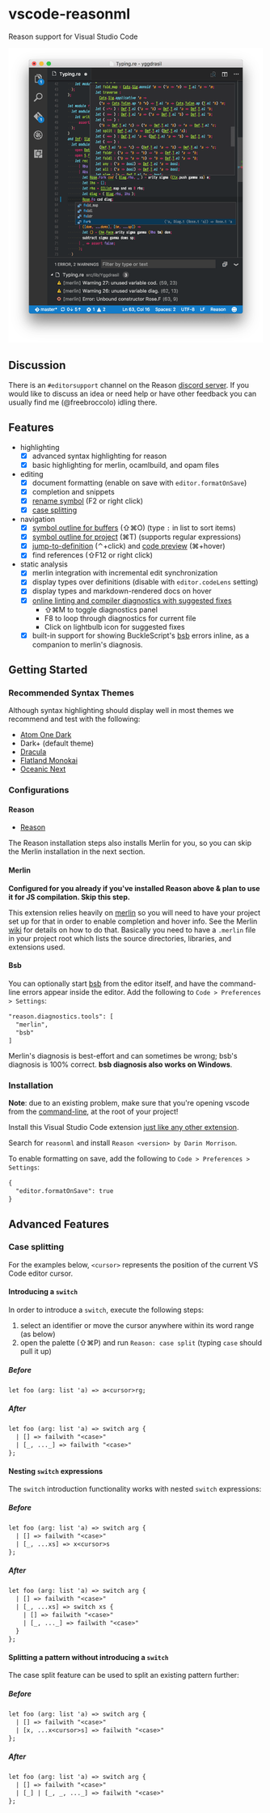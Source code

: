 # vscode-reasonml

Reason support for Visual Studio Code

![screenshot](https://github.com/freebroccolo/vscode-reasonml/raw/master/assets/screenshot.png)

## Discussion

There is an `#editorsupport` channel on the Reason [discord server](https://discord.gg/reasonml). If you would like to discuss an idea or need help or have other feedback you can usually find me (@freebroccolo) idling there.

## Features

- highlighting
  - [x] advanced syntax highlighting for reason
  - [x] basic highlighting for merlin, ocamlbuild, and opam files

- editing
  - [x] document formatting (enable on save with `editor.formatOnSave`)
  - [x] completion and snippets
  - [x] [rename symbol](https://code.visualstudio.com/docs/editor/editingevolved#_rename-symbol) (F2 or right click)
  - [x] [case splitting](#case-splitting)

- navigation
  - [x] [symbol outline for buffers](https://code.visualstudio.com/docs/editor/editingevolved#_goto-symbol) (⇧⌘O) (type `:` in list to sort items)
  - [x] [symbol outline for project](https://code.visualstudio.com/docs/editor/editingevolved#_open-symbol-by-name) (⌘T) (supports regular expressions)
  - [x] [jump-to-definition](https://code.visualstudio.com/docs/editor/editingevolved#_go-to-definition) (⌃+click) and [code preview](https://code.visualstudio.com/docs/editor/editingevolved#_peek) (⌘+hover)
  - [x] find references (⇧F12 or right click)

- static analysis
  - [x] merlin integration with incremental edit synchronization
  - [x] display types over definitions (disable with `editor.codeLens` setting)
  - [x] display types and markdown-rendered docs on hover
  - [x] [online linting and compiler diagnostics with suggested fixes](https://code.visualstudio.com/docs/editor/editingevolved#_errors-warnings)
    - ⇧⌘M to toggle diagnostics panel
    - F8 to loop through diagnostics for current file
    - Click on lightbulb icon for suggested fixes
  - [x] built-in support for showing BuckleScript's [bsb](https://bucklescript.github.io/bucklescript/Manual.html#_bucklescript_build_system_code_bsb_code) errors inline, as a companion to merlin's diagnosis.

## Getting Started

### Recommended Syntax Themes

Although syntax highlighting should display well in most themes we recommend and test with the following:

- [Atom One Dark](https://marketplace.visualstudio.com/items?itemName=freebroccolo.theme-atom-one-dark)
- Dark+ (default theme)
- [Dracula](https://marketplace.visualstudio.com/items?itemName=dracula-theme.theme-dracula)
- [Flatland Monokai](https://marketplace.visualstudio.com/items?itemName=gerane.Theme-FlatlandMonokai)
- [Oceanic Next](https://marketplace.visualstudio.com/items?itemName=naumovs.theme-oceanicnext)

### Configurations
#### Reason

- [Reason](http://reasonml.github.io/guide/editor-tools/global-installation#recommended-through-npmyarn)

The Reason installation steps also installs Merlin for you, so you can skip the Merlin installation in the next section.

#### Merlin

**Configured for you already if you've installed Reason above & plan to use it for JS compilation. Skip this step.**

This extension relies heavily on [merlin](https://github.com/the-lambda-church/merlin) so you will
need to have your project set up for that in order to enable completion and hover info. See the
Merlin [wiki](https://github.com/the-lambda-church/merlin/wiki/project-configuration) for details on
how to do that. Basically you need to have a `.merlin` file in your project root which lists the
source directories, libraries, and extensions used.

#### Bsb

You can optionally start [bsb](https://bucklescript.github.io/bucklescript/Manual.html#_bucklescript_build_system_code_bsb_code) from the editor itself, and have the command-line errors appear inside the editor. Add the following to `Code > Preferences > Settings`:

```reason
"reason.diagnostics.tools": [
  "merlin",
  "bsb"
]
```

Merlin's diagnosis is best-effort and can sometimes be wrong; bsb's diagnosis is 100% correct. **bsb diagnosis also works on Windows**.

### Installation

**Note**: due to an existing problem, make sure that you're opening vscode from the [command-line](https://code.visualstudio.com/docs/setup/mac), at the root of your project!

Install this Visual Studio Code extension [just like any other extension](https://code.visualstudio.com/docs/editor/extension-gallery).

Search for `reasonml` and install `Reason <version> by Darin Morrison`.

To enable formatting on save, add the following to `Code > Preferences > Settings`:

```
{
  "editor.formatOnSave": true
}
```

## Advanced Features

### Case splitting

For the examples below, `<cursor>` represents the position of the current VS Code editor cursor.

#### Introducing a `switch`

In order to introduce a `switch`, execute the following steps:

1. select an identifier or move the cursor anywhere within its word range (as below)
2. open the palette (⇧⌘P) and run `Reason: case split` (typing `case` should pull it up)

##### Before
```
let foo (arg: list 'a) => a<cursor>rg;
```

##### After
```
let foo (arg: list 'a) => switch arg {
  | [] => failwith "<case>"
  | [_, ..._] => failwith "<case>"
};
```

#### Nesting `switch` expressions

The `switch` introduction functionality works with nested `switch` expressions:

##### Before
```
let foo (arg: list 'a) => switch arg {
  | [] => failwith "<case>"
  | [_, ...xs] => x<cursor>s
};
```

##### After
```
let foo (arg: list 'a) => switch arg {
  | [] => failwith "<case>"
  | [_, ...xs] => switch xs {
    | [] => failwith "<case>"
    | [_, ..._] => failwith "<case>"
  }
};
```

#### Splitting a pattern without introducing a `switch`

The case split feature can be used to split an existing pattern further:

##### Before
```
let foo (arg: list 'a) => switch arg {
  | [] => failwith "<case>"
  | [x, ...x<cursor>s] => failwith "<case>"
};
```

##### After
```
let foo (arg: list 'a) => switch arg {
  | [] => failwith "<case>"
  | [_] | [_, _, ..._] => failwith "<case>"
};
```
